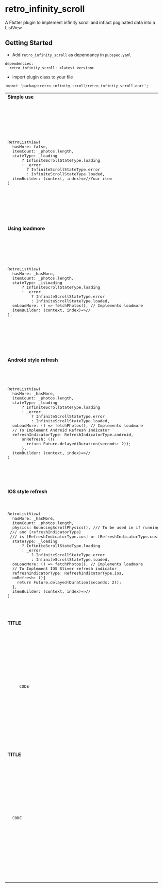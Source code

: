 # retro_infinity_scroll

A Flutter plugin to implement infinity scroll and inflact paginated data into a ListView

## Getting Started

- Add ```retro_infinity_scroll``` as dependancy in ```pubspec.yaml```
```
dependencies:
  retro_infinity_scroll: <latest version>
```

- Import plugin class to your file
```
import 'package:retro_infinity_scroll/retro_infinity_scroll.dart';
```


<table>
  <tr><td> <b>Simple use</b> </td></tr>
  <tr>
    <td>
      <pre>
RetroListView(
  hasMore: false,
  itemCount: _photos.length,
  stateType: _loading
      ? InfiniteScrollStateType.loading
      : _error
        ? InfiniteScrollStateType.error
        : InfiniteScrollStateType.loaded,
  itemBuilder: (context, index)=>//Your item
)</code></td><td><img src="https://via.placeholder.com/480x853.png/FD007B/FFFFFF?text=Hello" width=400></tr>
    <tr><td> <b>Using loadmore</b> </td></tr>
  <tr>
    <td>
      <pre>
RetroListView(
  hasMore: _hasMore,
  itemCount: _photos.length,
  stateType: _isLoading
      ? InfiniteScrollStateType.loading
      : _error
          ? InfiniteScrollStateType.error
          : InfiniteScrollStateType.loaded,
  onLoadMore: () => fetchPhotos(), // Implements loadmore
  itemBuilder: (context, index)=>//<Your item>
),
      </pre></td><td><img src="https://via.placeholder.com/480x853.png/FD007B/FFFFFF?text=Hello" width=400></tr>
    <tr><td> <b>Android style refresh</b> </td></tr>
   <tr>
    <td>
      <pre>
RetroListView(
  hasMore: _hasMore,
  itemCount: _photos.length,
  stateType: _loading
      ? InfiniteScrollStateType.loading
      : _error
          ? InfiniteScrollStateType.error
          : InfiniteScrollStateType.loaded,
  onLoadMore: () => fetchPhotos(), // Implements loadmore
  // To Implement Android Refresh Indicator
  refreshIndicatorType: RefreshIndicatorType.android, 
      onRefresh: (){
        return Future.delayed(Duration(seconds: 2));
      },
  itemBuilder: (context, index)=>//<Your item>
)
      </pre></td><td><img src="https://via.placeholder.com/480x853.png/FD007B/FFFFFF?text=Hello" width=400></tr>
    <tr><td> <b>IOS style refresh</b> </td></tr>
   <tr>
    <td>
      <pre>
RetroListView(
  hasMore: _hasMore,
  itemCount: _photos.length,
  physics: BouncingScrollPhysics(), /// To be used in if running on Android Devices
 /// and [refreshIndicatorType]
 /// is [RefreshIndicatorType.ios] or [RefreshIndicatorType.custom]
  stateType: _loading
      ? InfiniteScrollStateType.loading
      : _error
          ? InfiniteScrollStateType.error
          : InfiniteScrollStateType.loaded,
  onLoadMore: () => fetchPhotos(), // Implements loadmore
  // To Implement IOS Sliver refresh indicator
  refreshIndicatorType: RefreshIndicatorType.ios, 
  onRefresh: (){
    return Future.delayed(Duration(seconds: 2));
  },
  itemBuilder: (context, index)=>//<Your item>
)
      </pre></td><td><img src="https://via.placeholder.com/480x853.png/FD007B/FFFFFF?text=Hello" width=400></tr>
    <tr><td> <b>TITLE</b> </td></tr>
   <tr>
    <td>
      <pre>
     CODE
      </pre></td><td><img src="https://via.placeholder.com/480x853.png/FD007B/FFFFFF?text=Hello" width=400></tr>
    <tr><td> <b>TITLE</b> </td></tr>
   <tr>
    <td>
      <pre>
  CODE
      </pre></td><td><img src="https://via.placeholder.com/480x853.png/FD007B/FFFFFF?text=Hello" width=400></tr>
  </table>
